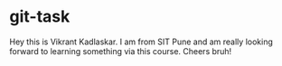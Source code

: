 # git-task
Hey this is Vikrant Kadlaskar. I am from SIT Pune and am really looking forward to learning something via this course. Cheers bruh!